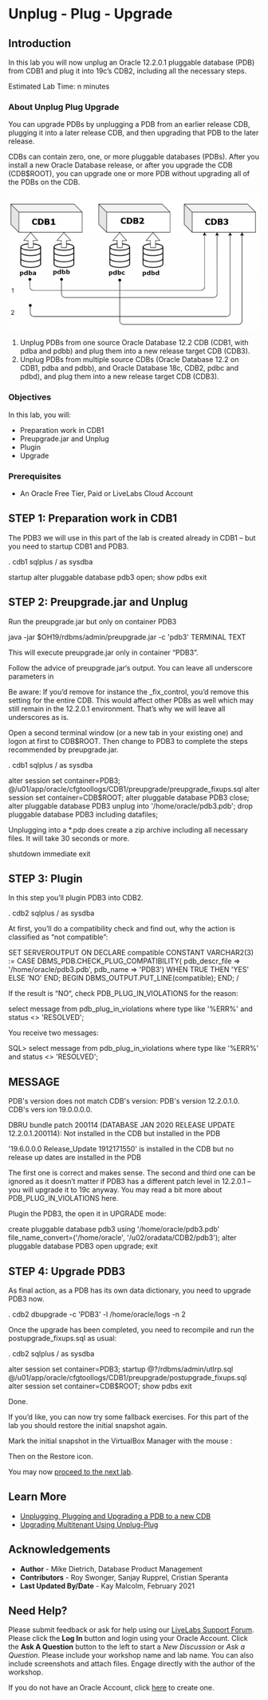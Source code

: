 # Unplug - Plug - Upgrade

## Introduction

In this lab you will now unplug an Oracle 12.2.0.1 pluggable database (PDB) from CDB1 and plug it into 19c’s CDB2, including all the necessary steps.

Estimated Lab Time: n minutes

### About Unplug Plug Upgrade
You can upgrade PDBs by unplugging a PDB from an earlier release CDB, plugging it into a later release CDB, and then upgrading that PDB to the later release.

CDBs can contain zero, one, or more pluggable databases (PDBs). After you install a new Oracle Database release, or after you upgrade the CDB (CDB$ROOT), you can upgrade one or more PDB without upgrading all of the PDBs on the CDB.

![](./images/unplug-plug-upgrade.png " ")

1. Unplug PDBs from one source Oracle Database 12.2 CDB (CDB1, with pdba and pdbb) and plug them into a new release target CDB (CDB3).
2. Unplug PDBs from multiple source CDBs (Oracle Database 12.2 on CDB1, pdba and pdbb), and Oracle Database 18c, CDB2, pdbc and pdbd), and plug them into a new release target CDB (CDB3).


### Objectives
In this lab, you will:
* Preparation work in CDB1
* Preupgrade.jar and Unplug
* Plugin
* Upgrade

### Prerequisites
* An Oracle Free Tier, Paid or LiveLabs Cloud Account

## **STEP 1**: Preparation work in CDB1

The PDB3 we will use in this part of the lab is created already in CDB1 – but you need to startup CDB1 and PDB3.

. cdb1
sqlplus / as sysdba

startup
alter pluggable database pdb3 open;
show pdbs
exit

## **STEP 2**: Preupgrade.jar and Unplug

Run the preupgrade.jar but only on container PDB3

java -jar $OH19/rdbms/admin/preupgrade.jar -c 'pdb3' TERMINAL TEXT

This will execute preupgrade.jar only in container “PDB3”.

Follow the advice of preupgrade.jar‘s output. You can leave all underscore parameters in

Be aware: If you’d remove  for instance the _fix_control, you’d remove this setting for the entire CDB. This would affect other PDBs as well which may still remain in the 12.2.0.1 environment. That’s why we will leave all underscores as is.

Open a second terminal window (or a new tab in your existing one) and logon at first to CDB$ROOT. Then change to PDB3 to complete the steps recommended by preupgrade.jar.

. cdb1
sqlplus / as sysdba

alter session set container=PDB3;
@/u01/app/oracle/cfgtoollogs/CDB1/preupgrade/preupgrade_fixups.sql
alter session set container=CDB$ROOT;
alter pluggable database PDB3 close;
alter pluggable database PDB3 unplug into '/home/oracle/pdb3.pdb';
drop pluggable database PDB3 including datafiles;

Unplugging into a *.pdp does create a zip archive including all necessary files. It will take 30 seconds or more.

shutdown immediate
exit

## **STEP 3**: Plugin

In this step you’ll plugin PDB3 into CDB2.

. cdb2
sqlplus / as sysdba

At first, you’ll do a compatibility check and find out, why the action is classified as “not compatible”:

SET SERVEROUTPUT ON
DECLARE
compatible CONSTANT VARCHAR2(3) := CASE DBMS_PDB.CHECK_PLUG_COMPATIBILITY(
pdb_descr_file => '/home/oracle/pdb3.pdb',
pdb_name => 'PDB3')
WHEN TRUE THEN 'YES' ELSE 'NO'
END;
BEGIN
DBMS_OUTPUT.PUT_LINE(compatible);
END;
/

If the result is “NO“, check PDB_PLUG_IN_VIOLATIONS for the reason:

select message from pdb_plug_in_violations where type like '%ERR%' and status <> 'RESOLVED';

You receive two messages:

SQL> select message from pdb_plug_in_violations where type like '%ERR%' and status <> 'RESOLVED';

MESSAGE
--------------------------------------------------------------------------------
PDB's version does not match CDB's version: PDB's version 12.2.0.1.0. CDB's vers
ion 19.0.0.0.0.

DBRU bundle patch 200114 (DATABASE JAN 2020 RELEASE UPDATE 12.2.0.1.200114): Not
 installed in the CDB but installed in the PDB

'19.6.0.0.0 Release_Update 1912171550' is installed in the CDB but no release up
dates are installed in the PDB

The first one is correct and makes sense. The second and third one can be ignored as it doesn’t matter if PDB3 has a different patch level in 12.2.0.1 – you will upgrade it to 19c anyway. You may read a bit more about PDB_PLUG_IN_VIOLATIONS here.

Plugin the PDB3, the open it in UPGRADE mode:

create pluggable database pdb3 using '/home/oracle/pdb3.pdb' file_name_convert=('/home/oracle', '/u02/oradata/CDB2/pdb3');
alter pluggable database PDB3 open upgrade;
exit

## **STEP 4**: Upgrade PDB3

As final action, as a PDB has its own data dictionary, you need to upgrade PDB3 now.

. cdb2
dbupgrade -c 'PDB3' -l /home/oracle/logs -n 2

Once the upgrade has been completed, you need to recompile and run the postupgrade_fixups.sql as usual:

. cdb2
sqlplus / as sysdba

alter session set container=PDB3;
startup
@?/rdbms/admin/utlrp.sql
@/u01/app/oracle/cfgtoollogs/CDB1/preupgrade/postupgrade_fixups.sql
alter session set container=CDB$ROOT;
show pdbs
exit

Done.

If you’d like, you can now try some fallback exercises. For this part of the lab you should restore the initial snapshot again.

Mark the initial snapshot in the VirtualBox Manager with the mouse <click>:

Then <click> on the Restore icon.

You may now [proceed to the next lab](#next).

## Learn More

* [Unplugging, Plugging and Upgrading a PDB to a new CDB](https://www.google.com/url?sa=t&rct=j&q=&esrc=s&source=web&cd=&ved=2ahUKEwiJsZX9yfPuAhWAGFkFHeisAIYQFjAAegQIARAD&url=https%3A%2F%2Fdocs.oracle.com%2Fen%2Fdatabase%2Foracle%2Foracle-database%2F19%2Fspupu%2Funplugging-plugging-and-upgrading-pdb-new-cdb.pdf&usg=AOvVaw1LWOFvD1Ma7o5gdt7k0kbw)
* [Upgrading Multitenant Using Unplug-Plug](https://docs.oracle.com/en/database/oracle/oracle-database/19/spupu/upgrade-multitenant-architecture-sequentially.html#GUID-8F9AAFA1-690D-4F70-8448-E66D765AF136)

## Acknowledgements
* **Author** - Mike Dietrich, Database Product Management
* **Contributors** -  Roy Swonger, Sanjay Rupprel, Cristian Speranta
* **Last Updated By/Date** - Kay Malcolm, February 2021

## Need Help?
Please submit feedback or ask for help using our [LiveLabs Support Forum](https://community.oracle.com/tech/developers/categories/livelabsdiscussions). Please click the **Log In** button and login using your Oracle Account. Click the **Ask A Question** button to the left to start a *New Discussion* or *Ask a Question*.  Please include your workshop name and lab name.  You can also include screenshots and attach files.  Engage directly with the author of the workshop.

If you do not have an Oracle Account, click [here](https://profile.oracle.com/myprofile/account/create-account.jspx) to create one.
